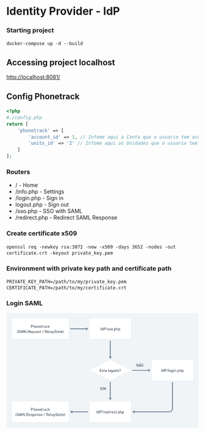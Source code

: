 # Identity Provider - IdP


### Starting project

```
docker-compose up -d --build
```

## Accessing project localhost

[http://localhost:8081/](http://localhost:8081/)

## Config Phonetrack

```php
<?php
#./config.php
return [
    'phonetrack' => [
        'account_id' => 1, // Infome aqui a Conta que o usuario tem acesso
        'units_id' => '2' // Infome aqui as Unidades que o usuario tem acesso: 1,2,3,4,5
    ]
];
```

### Routers

- / - Home
- /info.php - Settings
- /login.php - Sign in
- logout.php - Sign out
- /sso.php - SSO with SAML
- /redirect.php - Redirect SAML Response


### Create certificate x509

```
openssl req -newkey rsa:3072 -new -x509 -days 3652 -nodes -out certificate.crt -keyout private_key.pem
```

### Environment with private key path and certificate path

```
PRIVATE_KEY_PATH=/path/to/my/private_key.pem
CERTIFICATE_PATH=/path/to/my/certificate.crt
```

### Login SAML

![idp-fluxo](idp-fluxo.png)